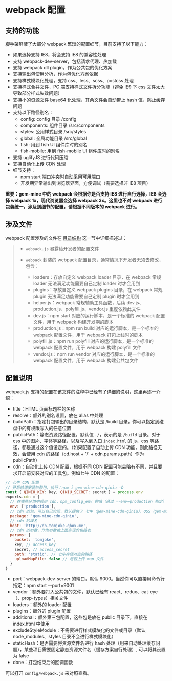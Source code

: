 # webpack 配置

## 支持的功能

脚手架屏蔽了大部分 webpack 繁琐的配置细节，目前支持了以下能力：

* 如果选择支持 IE8，将会支持 IE8 的兼容性处理
* 支持 webpack-dev-server，包括请求代理、热加载
* 支持 webpack dll plugin，作为公共包的优化方案
* 支持输出包使用分析，作为包优化方案依据
* 支持样式模块化处理，支持 css、less、scss、postcss 处理
* 支持样式合并文件，PC 端支持样式文件拆分功能（避免 IE9 下 css 文件太大导致部分样式失效问题）
* 支持小的资源文件 base64 化处理，其余文件会自动带上 hash 值，防止缓存问题
* 支持以下路径别名：
  * config: config 目录 /config
  * components: 组件目录 /src/components
  * styles: 公用样式目录 /src/styles
  * global: 全局功能目录 /src/global
  * fish: 用到 fish UI 组件库时的别名
  * fish-mobile: 用到 fish-mobile UI 组件库时的别名
* 支持 uglifyJS 进行代码压缩
* 支持自动化上传 CDN 处理
* 细节支持：
  * npm start 端口冲突时自动采用可用端口
  * 开发期异常输出到浏览器界面，方便调试（需要选择非 IE8 项目）

**重要：gem-mine 中的 webpack 会根据你是否支持 IE8 进行自行选择，IE8 会选择 webpack 1x，现代浏览器会选择 webpack 3x。这里也不对 webpack 进行包装统一，涉及到细节的配置，请根据不同版本的 webpack 进行。**

## 涉及文件

webpack 配置涉及的文件在 <a href="#/docs/guide/catalogue">目录结构</a> 这一节中详细描述过：

> * `webpack.js` 暴露给开发者的配置文件
> * `webpack` 封装的 webpack 配置目录，通常情况下开发者无须去修改，包含：
>
>   * loaders：存放自定义 webpack loader 目录，在 webpack 常规 loader 无法满足功能需要自己定制 loader 时才会用到
>   * plugins：存放自定义 webpack plugins 目录，在 webpack 常规 plugin 无法满足功能需要自己定制 plugin 时才会用到
>   * helper.js：webpack 常规辅助工具函数，后续 dev.js、production.js、polyfill.js、vendor.js 重度依赖此文件
>   * dev.js：npm start 对应的运行脚本，是一个标准的 webpack 配置文件，用于 webpack 构建开发期的脚本
>   * production.js：npm run build 对应的运行脚本，是一个标准的 webpack 配置文件，用于 webpack 打包上线时的脚本
>   * polyfill.js：npm run polyfill 对应的运行脚本，是一个标准的 webpack 配置文件，用于 webpack 构建 polyfill 文件
>   * vendor.js：npm run vendor 对应的运行脚本，是一个标准的 webpack 配置文件，用于 webpack 构建公共包文件

## 配置说明

webpack.js 支持的配置在该文件的注释中已经有了详细的说明，这里再逐一介绍：

* title：HTML 页面标题栏的名称
* resolve：额外的别名设置，放在 alias 中处理
* buildPath：指定打包输出的目录结构，默认是 /build 目录，你可以指定到磁盘中的有权限写入的任意位置
* publicPath：静态资源路径配置，默认值 `./`，表示的是 `/build` 目录。对于 css 中的图片、字体等路径，以及写入到入口 `index.html` 的 js、css 等路径，都是通过这个值设定的。（如果配置了自动上传 CDN 功能，则此路径无效，会使用 cdn 的路径（cd.host + '/' + cdn.params.path）作为 publicPath）
* cdn：自动化上传 CDN 配置，根据不同 CDN 配置可能会略有不同，并且要求开启前安装对应的工具包。例如七牛 CDN 的配置：

```javascript
// 七牛 CDN 配置
// 开启前请安装依赖包，执行：npm i gem-mine-cdn-qiniu -D
const { QINIU_KEY: key, QINIU_SECRET: secret } = process.env
exports.cdn = {
  // 在哪些环境中启用 cdn，npm_config_env 的值（通过 --env=production 指定）
  env: ['production'],
  // cdn 的包，可以自己实现，默认提供了 七牛（gem-mine-cdn-qiniu）、OSS（gem-mine-cdn-oss 未发布）、CS（gem-mine-cdn-cs 未发布） 方案
  package: 'gem-mine-cdn-qiniu',
  // cdn 的域名
  host: 'http://dn-tomjoke.qbox.me',
  // cdn 的参数，作为参数被上面实现的包接收
  params: {
    bucket: 'tomjoke',
    key, // access_key
    secret, // access_secret
    path: 'static', // 七牛存储对应的路径
    uploadMapFile: false // 是否上传 map 文件
  }
}
```

* port：webpack-dev-server 的端口，默认 9000。当然你可以直接用命令行指定：npm start --port=9001
* vendor：额外要打入公共包的文件，默认已经有 react、redux、cat-eye （、prop-types）相关文件
* loaders：额外的 loader 配置
* plugins：额外的 plugin 配置
* additional：额外第三包配置，这些包是放在 public 目录下，直接在 index.html 中使用
* excludeStyleModule：不需要进行样式模块化的文件或目录（默认 node_modules、styles 目录不会进行样式模块化）
* staticHash：是否需要将资源文件名进行 hash 处理（用来自动处理缓存问题），某些项目需要固定静态资源文件名（缓存方案自行处理）, 可以将其设置为 false
* done：打包结束后的回调函数

可以打开 `config/webpack.js` 来对照查看。
